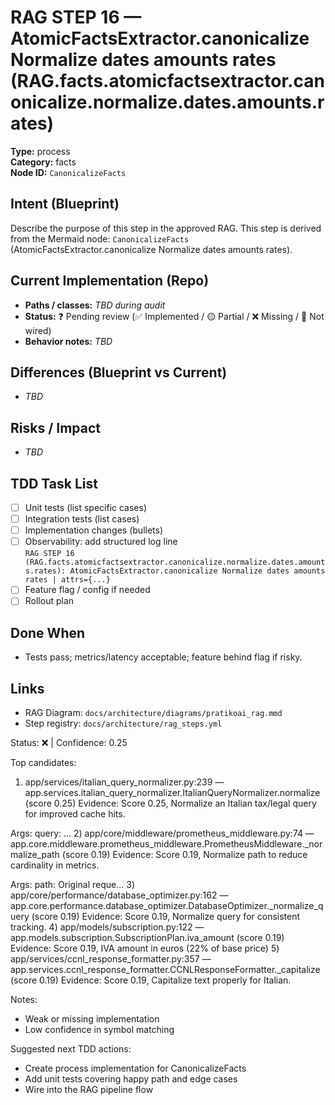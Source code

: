 # RAG STEP 16 — AtomicFactsExtractor.canonicalize Normalize dates amounts rates (RAG.facts.atomicfactsextractor.canonicalize.normalize.dates.amounts.rates)

**Type:** process  
**Category:** facts  
**Node ID:** `CanonicalizeFacts`

## Intent (Blueprint)
Describe the purpose of this step in the approved RAG. This step is derived from the Mermaid node: `CanonicalizeFacts` (AtomicFactsExtractor.canonicalize Normalize dates amounts rates).

## Current Implementation (Repo)
- **Paths / classes:** _TBD during audit_
- **Status:** ❓ Pending review (✅ Implemented / 🟡 Partial / ❌ Missing / 🔌 Not wired)
- **Behavior notes:** _TBD_

## Differences (Blueprint vs Current)
- _TBD_

## Risks / Impact
- _TBD_

## TDD Task List
- [ ] Unit tests (list specific cases)
- [ ] Integration tests (list cases)
- [ ] Implementation changes (bullets)
- [ ] Observability: add structured log line  
  `RAG STEP 16 (RAG.facts.atomicfactsextractor.canonicalize.normalize.dates.amounts.rates): AtomicFactsExtractor.canonicalize Normalize dates amounts rates | attrs={...}`
- [ ] Feature flag / config if needed
- [ ] Rollout plan

## Done When
- Tests pass; metrics/latency acceptable; feature behind flag if risky.

## Links
- RAG Diagram: `docs/architecture/diagrams/pratikoai_rag.mmd`
- Step registry: `docs/architecture/rag_steps.yml`


<!-- AUTO-AUDIT:BEGIN -->
Status: ❌  |  Confidence: 0.25

Top candidates:
1) app/services/italian_query_normalizer.py:239 — app.services.italian_query_normalizer.ItalianQueryNormalizer.normalize (score 0.25)
   Evidence: Score 0.25, Normalize an Italian tax/legal query for improved cache hits.

Args:
    query: ...
2) app/core/middleware/prometheus_middleware.py:74 — app.core.middleware.prometheus_middleware.PrometheusMiddleware._normalize_path (score 0.19)
   Evidence: Score 0.19, Normalize path to reduce cardinality in metrics.

Args:
    path: Original reque...
3) app/core/performance/database_optimizer.py:162 — app.core.performance.database_optimizer.DatabaseOptimizer._normalize_query (score 0.19)
   Evidence: Score 0.19, Normalize query for consistent tracking.
4) app/models/subscription.py:122 — app.models.subscription.SubscriptionPlan.iva_amount (score 0.19)
   Evidence: Score 0.19, IVA amount in euros (22% of base price)
5) app/services/ccnl_response_formatter.py:357 — app.services.ccnl_response_formatter.CCNLResponseFormatter._capitalize (score 0.19)
   Evidence: Score 0.19, Capitalize text properly for Italian.

Notes:
- Weak or missing implementation
- Low confidence in symbol matching

Suggested next TDD actions:
- Create process implementation for CanonicalizeFacts
- Add unit tests covering happy path and edge cases
- Wire into the RAG pipeline flow
<!-- AUTO-AUDIT:END -->
